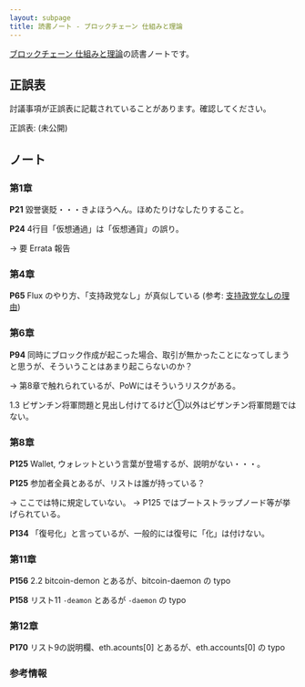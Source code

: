```yaml
---
layout: subpage
title: 読書ノート - ブロックチェーン 仕組みと理論
---
```


[ブロックチェーン 仕組みと理論](/workshop/9-blockchain)の読書ノートです。

## 正誤表

討議事項が正誤表に記載されていることがあります。確認してください。

正誤表: (未公開)

## ノート

### 第1章


**P21** 毀誉褒貶・・・きよほうへん。ほめたりけなしたりすること。

**P24** 4行目「仮想通過」は「仮想通貨」の誤り。

→ 要 Errata 報告

### 第4章

**P65** Flux のやり方、「支持政党なし」が真似している (参考: [支持政党なしの理由](http://xn--68jubz91pp0oypc1c.com/riyuu.html))

### 第6章

**P94** 同時にブロック作成が起こった場合、取引が無かったことになってしまうと思うが、そういうことはあまり起こらないのか？

→ 第8章で触れられているが、PoWにはそういうリスクがある。

1.3 ビザンチン将軍問題と見出し付けてるけど①以外はビザンチン将軍問題ではない。

### 第8章

**P125** Wallet, ウォレットという言葉が登場するが、説明がない・・・。

**P125** 参加者全員とあるが、リストは誰が持っている？

→ ここでは特に規定していない。
→ P125 ではブートストラップノード等が挙げられている。

**P134** 「復号化」と言っているが、一般的には復号に「化」は付けない。

### 第11章

**P156** 2.2 bitcoin-demon とあるが、bitcoin-daemon の typo

**P158** リスト11 `-deamon` とあるが `-daemon` の typo

### 第12章

**P170** リスト9の説明欄、eth.acounts[0] とあるが、eth.accounts[0] の typo


### 参考情報
